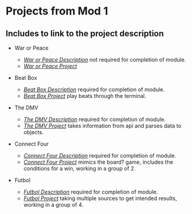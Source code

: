 # Projects from Mod 1
## Includes to link to the project description 

- War or Peace
  - *[War or Peace Description](https://backend.turing.edu/module1/projects/war_or_peace/)* not required for completion of module.
  - *[War or Peace Project](https://github.com/aevans27/war_or_peace)*

- Beat Box
  - *[Beat Box Description](https://backend.turing.edu/module1/projects/beat_box/)* required for completion of module.
  - *[Beat Box Project](https://github.com/aevans27/Beat_Box)* play beats through the terminal.

- The DMV
  - *[The DMV Description](https://backend.turing.edu/module1/projects/dmv/)* required for completion of module.
  - *[The DMV Project](https://github.com/aevans27/dmv)* takes information from api and parses data to objects.

- Connect Four
  - *[Connect Four Description](https://backend.turing.edu/module1/projects/connect_four/)* required for completion of module.
  - *[Connect Four Project](https://github.com/aevans27/connect_4)* mimics the board? game, includes the conditions for a win, working in a group of 2.

- Futbol
  - *[Futbol Description](https://backend.turing.edu/module1/projects/futbol_pd/)* required for completion of module.
  - *[Futbol Project](https://github.com/ttakahashi1591/futbol_2307)* taking multiple sources to get intended results, working in a group of 4.